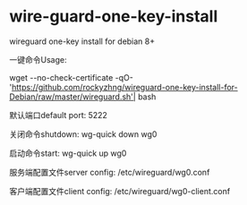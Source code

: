 # wire-guard-one-key-install

wireguard one-key install for debian 8+

一键命令Usage:

wget --no-check-certificate -qO- 'https://github.com/rockyzhng/wireguard-one-key-install-for-Debian/raw/master/wireguard.sh'| bash

默认端口default port: 5222

关闭命令shutdown: wg-quick down wg0

启动命令start: wg-quick up wg0

服务端配置文件server config: /etc/wireguard/wg0.conf

客户端配置文件client config: /etc/wireguard/wg0-client.conf
